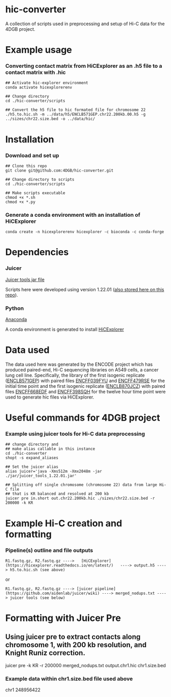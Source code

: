 # hic-converter
A collection of scripts used in preprocessing and setup of Hi-C data for the 4DGB project.

# Example usage
### Converting contact matrix from HiCExplorer as an .h5 file to a contact matrix with .hic
    ## Activate hic-explorer environment
    conda activate hicexplorerenv

    ## Change directory
    cd ./hic-converter/scripts

    ## Convert the h5 file to hic formated file for chromosome 22
    ./h5.to.hic.sh -m ../data/h5/ENCLB571GEP.chr22.200kb.00.h5 -g ../sizes/chr22.size.bed -o ../data/hic/

# Installation
### Download and set up
    ## Clone this repo
    git clone git@github.com:4DGB/hic-converter.git

    ## Change directory to scripts
    cd ./hic-converter/scripts

    ## Make scripts executable
    chmod +x *.sh
    chmod +x *.py

### Generate a conda environment with an installation of HiCExplorer
    conda create -n hicexplorerenv hicexplorer -c bioconda -c conda-forge

# Dependencies
### Juicer
[Juicer tools jar file](https://github.com/aidenlab/juicer/wiki/Download) 

Scripts here were developed using version 1.22.01 ([also stored here on this repo](https://github.com/4DGB/hic-converter/tree/main/jar)).

### Python
[Anaconda](https://www.anaconda.com/products/individual) 

A conda environment is generated to install [HiCExplorer](https://hicexplorer.readthedocs.io/en/latest/index.html)

# Data used
The data used here was generated by the ENCODE project which has produced paired-end, Hi-C sequencing libraries on A549 cells, a cancer lung cell line. Specifically, the library of the first isogenic replicate ([ENCLB571GEP](https://www.encodeproject.org/experiments/ENCSR662QKG/)) with paired files [ENCFF039FYU](https://www.encodeproject.org/files/ENCFF039FYU/) and [ENCFF479RSE](https://www.encodeproject.org/files/ENCFF479RSE/) for the initial time point and the first isogenic replicate ([ENCLB870JCZ](https://www.encodeproject.org/experiments/ENCSR499RVD/)) with paired files [ENCFF668EDF](https://www.encodeproject.org/files/ENCFF668EDF/) and [ENCFF398SQH](https://www.encodeproject.org/files/ENCFF398SQH/) for the twelve hour time point were used to generate hic files via HiCExplorer.

# Useful commands for 4DGB project
### Example using juicer tools for Hi-C data preprocessing
    ## change directory and 
    ## make alias callable in this instance
    cd ./hic-converter
    shopt -s expand_aliases

    ## Set the juicer alias
    alias juicer='java -Xms512m -Xmx2048m -jar ./jar/juicer_tools_1.22.01.jar'

    ## Splitting off single chromosome (chromosome 22) data from large Hi-C file
    ## that is KR balanced and resolved at 200 kb
    juicer pre in.short out.chr22.200kb.hic ./sizes/chr22.size.bed -r 200000 -k KR

# Example Hi-C creation and formatting
### Pipeline(s) outline and file outputs

    R1.fastq.gz, R2.fastq.gz ---->   [HiCExplorer](https://hicexplorer.readthedocs.io/en/latest/)   ----> output.h5 ----> h5.to.hic.sh (see above)
    
or
 
    R1.fastq.gz, R2.fastq.gz ----> [juicer pipeline](https://github.com/aidenlab/juicer/wiki) ----> merged_nodups.txt ----> juicer tools (see below)

# Formatting with Juicer Pre
## Using juicer pre to extract contacts along chromosome 1, with 200 kb resolution, and Knight Runiz correction.
juicer pre -k KR -r 200000 merged_nodups.txt output.chr1.hic chr1.size.bed

### Example data within chr1.size.bed file used above
chr1	248956422
